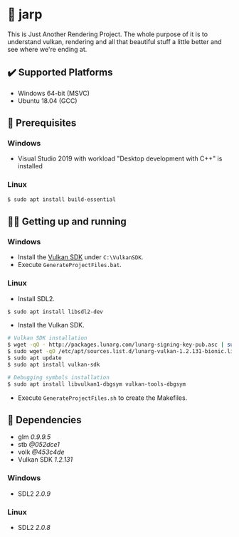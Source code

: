# 🌋 jarp

This is Just Another Rendering Project.
The whole purpose of it is to understand vulkan, rendering and all that beautiful stuff a little better and see where we're ending at.

## ✔️ Supported Platforms

- Windows 64-bit (MSVC)
- Ubuntu 18.04 (GCC)

## 🚀 Prerequisites

### Windows

- Visual Studio 2019 with workload "Desktop development with C++" is installed

### Linux

```bash
$ sudo apt install build-essential
```

## 👨‍💻 Getting up and running

### Windows

- Install the [Vulkan SDK](https://vulkan.lunarg.com/sdk/home#sdk/downloadConfirm/1.2.131.1/windows/VulkanSDK-1.2.131.1-Installer.exe) under `C:\VulkanSDK`.
- Execute `GenerateProjectFiles.bat`.

### Linux

- Install SDL2. 

```bash
$ sudo apt install libsdl2-dev
```

- Install the Vulkan SDK.

```bash
# Vulkan SDK installation
$ wget -qO - http://packages.lunarg.com/lunarg-signing-key-pub.asc | sudo apt-key add -
$ sudo wget -qO /etc/apt/sources.list.d/lunarg-vulkan-1.2.131-bionic.list http://packages.lunarg.com/vulkan/1.2.131/lunarg-vulkan-1.2.131-bionic.list
$ sudo apt update
$ sudo apt install vulkan-sdk

# Debugging symbols installation
$ sudo apt install libvulkan1-dbgsym vulkan-tools-dbgsym
```

- Execute `GenerateProjectFiles.sh` to create the Makefiles.

## 🔗 Dependencies

- glm *0.9.9.5*
- stb *@052dce1*
- volk *@453c4de*
- Vulkan SDK *1.2.131*

### Windows

- SDL2 *2.0.9*

### Linux

- SDL2 *2.0.8*
